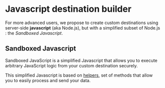 # Javascript destination builder

For more advanced users, we propose to create custom destinations using server-side **javascript** (aka Node.js), but with a simplified subset of Node.js : the _Sandboxed Javascript_.

## Sandboxed Javascript

Sandboxed JavaScript is a simplified Javascript that allows you to execute arbitrary JavaScript logic from your custom destination securely.

This simplified Javascript is based on [helpers](serverside-js-helpers.md), set of methods that allow you to easily process and send your data.
